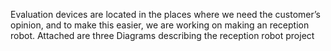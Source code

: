 Evaluation devices are located in the places where we need the customer’s opinion, and to make this easier, we are working on making an reception robot. Attached are three Diagrams describing the reception robot project
